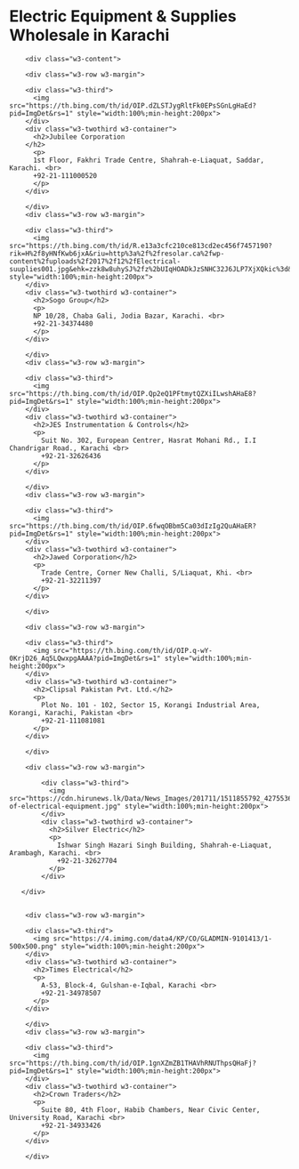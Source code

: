 <!DOCTYPE html>
<html lang="en">
<head>
    <meta charset="UTF-8">
    <meta http-equiv="X-UA-Compatible" content="IE=edge">
    <meta name="viewport" content="width=device-width, initial-scale=1.0">
    <link rel="stylesheet" href="https://www.w3schools.com/w3css/4/w3.css">
    <title>Wholesalers Details</title>
</head>
<body>
    <div class="w3-container w3-teal">
        <h1>Electric Equipment & Supplies Wholesale in Karachi</h1>
        </div>
        
        <div class="w3-content">
        
        <div class="w3-row w3-margin">
        
        <div class="w3-third">
          <img src="https://th.bing.com/th/id/OIP.dZLSTJygRltFk0EPsSGnLgHaEd?pid=ImgDet&rs=1" style="width:100%;min-height:200px">
        </div>
        <div class="w3-twothird w3-container">
          <h2>Jubilee Corporation
        </h2>
          <p>
          1st Floor, Fakhri Trade Centre, Shahrah-e-Liaquat, Saddar, Karachi. <br>
          +92-21-111000520
          </p>
        </div>
        
        </div>
        <div class="w3-row w3-margin">
        
        <div class="w3-third">
          <img src="https://th.bing.com/th/id/R.e13a3cfc210ce813cd2ec456f7457190?rik=H%2f8yHNfKwb6jxA&riu=http%3a%2f%2fresolar.ca%2fwp-content%2fuploads%2f2017%2f12%2fElectrical-suuplies001.jpg&ehk=zzk8w8uhySJ%2fz%2bUIqHOADkJzSNHC32J6JLP7XjXQkic%3d&risl=&pid=ImgRaw&r=0" style="width:100%;min-height:200px">
        </div>
        <div class="w3-twothird w3-container">
          <h2>Sogo Group</h2>
          <p>
          NP 10/28, Chaba Gali, Jodia Bazar, Karachi. <br>
          +92-21-34374480
          </p>
        </div>
        
        </div>
        <div class="w3-row w3-margin">
        
        <div class="w3-third">
          <img src="https://th.bing.com/th/id/OIP.Qp2eQ1PFtmytQZXiILwshAHaE8?pid=ImgDet&rs=1" style="width:100%;min-height:200px">
        </div>
        <div class="w3-twothird w3-container">
          <h2>JES Instrumentation & Controls</h2>
          <p>
            Suit No. 302, European Centrer, Hasrat Mohani Rd., I.I Chandrigar Road., Karachi <br>
            +92-21-32626436
          </p>
        </div>
        
        </div>
        <div class="w3-row w3-margin">
        
        <div class="w3-third">
          <img src="https://th.bing.com/th/id/OIP.6fwqOBbm5Ca03dIzIg2QuAHaER?pid=ImgDet&rs=1" style="width:100%;min-height:200px">
        </div>
        <div class="w3-twothird w3-container">
          <h2>Jawed Corporation</h2>
          <p>
            Trade Centre, Corner New Challi, S/Liaquat, Khi. <br>
            +92-21-32211397
          </p>
        </div>
        
        </div>

        <div class="w3-row w3-margin">
        
        <div class="w3-third">
          <img src="https://th.bing.com/th/id/OIP.q-wY-0KrjD26_Aq5LQwxpgAAAA?pid=ImgDet&rs=1" style="width:100%;min-height:200px">
        </div>
        <div class="w3-twothird w3-container">
          <h2>Clipsal Pakistan Pvt. Ltd.</h2>
          <p>
            Plot No. 101 - 102, Sector 15, Korangi Industrial Area, Korangi, Karachi, Pakistan <br>
            +92-21-111081081
          </p>
        </div>
        
        </div>

        <div class="w3-row w3-margin">
        
            <div class="w3-third">
              <img src="https://cdn.hirunews.lk/Data/News_Images/201711/1511855792_4275536_hirunews_Sale-of-electrical-equipment.jpg" style="width:100%;min-height:200px">
            </div>
            <div class="w3-twothird w3-container">
              <h2>Silver Electric</h2>
              <p>
                Ishwar Singh Hazari Singh Building, Shahrah-e-Liaquat, Arambagh, Karachi. <br>
                +92-21-32627704
              </p>
            </div>
            
       </div>


        <div class="w3-row w3-margin">
        
        <div class="w3-third">
          <img src="https://4.imimg.com/data4/KP/CO/GLADMIN-9101413/1-500x500.png" style="width:100%;min-height:200px">
        </div>
        <div class="w3-twothird w3-container">
          <h2>Times Electrical</h2>
          <p>
            A-53, Block-4, Gulshan-e-Iqbal, Karachi <br>
            +92-21-34978507
          </p>
        </div>
        
        </div>
        <div class="w3-row w3-margin">
        
        <div class="w3-third">
          <img src="https://th.bing.com/th/id/OIP.1gnXZmZB1THAVhRNUThpsQHaFj?pid=ImgDet&rs=1" style="width:100%;min-height:200px">
        </div>
        <div class="w3-twothird w3-container">
          <h2>Crown Traders</h2>
          <p>
            Suite 80, 4th Floor, Habib Chambers, Near Civic Center, University Road, Karachi <br>
            +92-21-34933426
          </p>
        </div>
        
        </div>
 </div>
        
</body>
</html>
